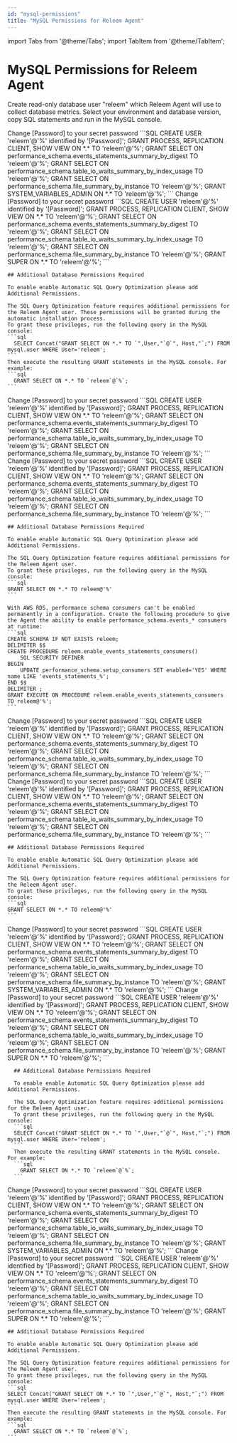 ```yaml
---
id: "mysql-permissions"
title: "MySQL Permissions for Releem Agent"
---
```


import Tabs from '@theme/Tabs';
import TabItem from '@theme/TabItem';

# MySQL Permissions for Releem Agent

Create read-only database user "releem" which Releem Agent will use to collect database metrics. Select your environment and database version, copy SQL statements and run in the MySQL console.

<Tabs>
  <TabItem value="linux" label="Linux" default>
    <Tabs>
      <TabItem value="mysql-8" label="MySQL >= 8.0" default>
        Change [Password] to your secret password
        ```SQL
        CREATE USER 'releem'@'%' identified by '[Password]';
        GRANT PROCESS, REPLICATION CLIENT, SHOW VIEW ON *.* TO 'releem'@'%';
        GRANT SELECT ON performance_schema.events_statements_summary_by_digest TO 'releem'@'%';
        GRANT SELECT ON performance_schema.table_io_waits_summary_by_index_usage TO 'releem'@'%';
        GRANT SELECT ON performance_schema.file_summary_by_instance TO 'releem'@'%';
        GRANT SYSTEM_VARIABLES_ADMIN ON *.* TO 'releem'@'%';
        ```
      </TabItem>
      <TabItem value="mariadb-mysql-5" label="MariaDB and MySQL < 8.0">
        Change [Password] to your secret password
        ```SQL
        CREATE USER 'releem'@'%' identified by '[Password]';
        GRANT PROCESS, REPLICATION CLIENT, SHOW VIEW ON *.* TO 'releem'@'%';
        GRANT SELECT ON performance_schema.events_statements_summary_by_digest TO 'releem'@'%';
        GRANT SELECT ON performance_schema.table_io_waits_summary_by_index_usage TO 'releem'@'%';
        GRANT SELECT ON performance_schema.file_summary_by_instance TO 'releem'@'%';
        GRANT SUPER ON *.* TO 'releem'@'%';
        ```
      </TabItem>
    </Tabs>


    ## Additional Database Permissions Required

    To enable enable Automatic SQL Query Optimization please add Additional Permissions.

    The SQL Query Optimization feature requires additional permissions for the Releem Agent user. These permissions will be granted during the automatic installation process.
    To grant these privileges, run the following query in the MySQL console:
    ```sql
      SELECT Concat("GRANT SELECT ON *.* TO `",User,"`@`", Host,"`;") FROM mysql.user WHERE User='releem';
    ```
    Then execute the resulting GRANT statements in the MySQL console. For example:
    ```sql
      GRANT SELECT ON *.* TO `releem`@`%`;
    ```    

  </TabItem>
  <TabItem value="aws-rds" label="AWS RDS">
    <Tabs>
      <TabItem value="mysql-8" label="MySQL >= 8.0" default>
        Change [Password] to your secret password
        ```SQL
        CREATE USER 'releem'@'%' identified by '[Password]';
        GRANT PROCESS, REPLICATION CLIENT, SHOW VIEW ON *.* TO 'releem'@'%';
        GRANT SELECT ON performance_schema.events_statements_summary_by_digest TO 'releem'@'%';
        GRANT SELECT ON performance_schema.table_io_waits_summary_by_index_usage TO 'releem'@'%';
        GRANT SELECT ON performance_schema.file_summary_by_instance TO 'releem'@'%';
        ```
      </TabItem>
      <TabItem value="mariadb-mysql-5" label="MariaDB and MySQL < 8.0">
        Change [Password] to your secret password
        ```SQL
        CREATE USER 'releem'@'%' identified by '[Password]';
        GRANT PROCESS, REPLICATION CLIENT, SHOW VIEW ON *.* TO 'releem'@'%';
        GRANT SELECT ON performance_schema.events_statements_summary_by_digest TO 'releem'@'%';
        GRANT SELECT ON performance_schema.table_io_waits_summary_by_index_usage TO 'releem'@'%';
        GRANT SELECT ON performance_schema.file_summary_by_instance TO 'releem'@'%';
        ```
      </TabItem>
    </Tabs>

    ## Additional Database Permissions Required

    To enable enable Automatic SQL Query Optimization please add Additional Permissions.

    The SQL Query Optimization feature requires additional permissions for the Releem Agent user.
    To grant these privileges, run the following query in the MySQL console:
    ```sql
    GRANT SELECT ON *.* TO releem@'%'
    ```

    With AWS RDS, performance schema consumers can't be enabled permanently in a configuration. Create the following procedure to give the Agent the ability to enable performance_schema.events_* consumers at runtime:
    ```sql
    CREATE SCHEMA IF NOT EXISTS releem;
    DELIMITER $$
    CREATE PROCEDURE releem.enable_events_statements_consumers()
        SQL SECURITY DEFINER
    BEGIN
        UPDATE performance_schema.setup_consumers SET enabled='YES' WHERE name LIKE 'events_statements_%';
    END $$
    DELIMITER ;
    GRANT EXECUTE ON PROCEDURE releem.enable_events_statements_consumers TO releem@'%';
    ```

  </TabItem>

  <TabItem value="gcp-cloudsql" label="GCP Cloud SQL">
    <Tabs>
      <TabItem value="mysql-8" label="MySQL >= 8.0" default>
        Change [Password] to your secret password
        ```SQL
        CREATE USER 'releem'@'%' identified by '[Password]';
        GRANT PROCESS, REPLICATION CLIENT, SHOW VIEW ON *.* TO 'releem'@'%';
        GRANT SELECT ON performance_schema.events_statements_summary_by_digest TO 'releem'@'%';
        GRANT SELECT ON performance_schema.table_io_waits_summary_by_index_usage TO 'releem'@'%';
        GRANT SELECT ON performance_schema.file_summary_by_instance TO 'releem'@'%';
        ```
      </TabItem>
      <TabItem value="mariadb-mysql-5" label="MariaDB and MySQL < 8.0">
        Change [Password] to your secret password
        ```SQL
        CREATE USER 'releem'@'%' identified by '[Password]';
        GRANT PROCESS, REPLICATION CLIENT, SHOW VIEW ON *.* TO 'releem'@'%';
        GRANT SELECT ON performance_schema.events_statements_summary_by_digest TO 'releem'@'%';
        GRANT SELECT ON performance_schema.table_io_waits_summary_by_index_usage TO 'releem'@'%';
        GRANT SELECT ON performance_schema.file_summary_by_instance TO 'releem'@'%';
        ```
      </TabItem>
    </Tabs>

    ## Additional Database Permissions Required

    To enable enable Automatic SQL Query Optimization please add Additional Permissions.

    The SQL Query Optimization feature requires additional permissions for the Releem Agent user.
    To grant these privileges, run the following query in the MySQL console:
    ```sql
    GRANT SELECT ON *.* TO releem@'%'
    ```

  </TabItem>

  <TabItem value="docker" label="Docker">
    <Tabs>
      <TabItem value="mysql-8" label="MySQL >= 8.0" default>
        Change [Password] to your secret password
        ```SQL
        CREATE USER 'releem'@'%' identified by '[Password]';
        GRANT PROCESS, REPLICATION CLIENT, SHOW VIEW ON *.* TO 'releem'@'%';
        GRANT SELECT ON performance_schema.events_statements_summary_by_digest TO 'releem'@'%';
        GRANT SELECT ON performance_schema.table_io_waits_summary_by_index_usage TO 'releem'@'%';
        GRANT SELECT ON performance_schema.file_summary_by_instance TO 'releem'@'%';
        GRANT SYSTEM_VARIABLES_ADMIN ON *.* TO 'releem'@'%';
        ```
      </TabItem>
      <TabItem value="mariadb-mysql-5" label="MariaDB and MySQL < 8.0">
        Change [Password] to your secret password
        ```SQL
        CREATE USER 'releem'@'%' identified by '[Password]';
        GRANT PROCESS, REPLICATION CLIENT, SHOW VIEW ON *.* TO 'releem'@'%';
        GRANT SELECT ON performance_schema.events_statements_summary_by_digest TO 'releem'@'%';
        GRANT SELECT ON performance_schema.table_io_waits_summary_by_index_usage TO 'releem'@'%';
        GRANT SELECT ON performance_schema.file_summary_by_instance TO 'releem'@'%';
        GRANT SUPER ON *.* TO 'releem'@'%';
        ```
      </TabItem>
    </Tabs>


      ## Additional Database Permissions Required

      To enable enable Automatic SQL Query Optimization please add Additional Permissions.

      The SQL Query Optimization feature requires additional permissions for the Releem Agent user. 
      To grant these privileges, run the following query in the MySQL console:
      ```sql
      SELECT Concat("GRANT SELECT ON *.* TO `",User,"`@`", Host,"`;") FROM mysql.user WHERE User='releem';
      ```
      Then execute the resulting GRANT statements in the MySQL console. For example:
      ```sql
        GRANT SELECT ON *.* TO `releem`@`%`;
      ```         

  </TabItem>
  <TabItem value="windows" label="Windows" default>
    <Tabs>
      <TabItem value="mysql-8" label="MySQL >= 8.0" default>
        Change [Password] to your secret password
        ```SQL
        CREATE USER 'releem'@'%' identified by '[Password]';
        GRANT PROCESS, REPLICATION CLIENT, SHOW VIEW ON *.* TO 'releem'@'%';
        GRANT SELECT ON performance_schema.events_statements_summary_by_digest TO 'releem'@'%';
        GRANT SELECT ON performance_schema.table_io_waits_summary_by_index_usage TO 'releem'@'%';
        GRANT SELECT ON performance_schema.file_summary_by_instance TO 'releem'@'%';
        GRANT SYSTEM_VARIABLES_ADMIN ON *.* TO 'releem'@'%';
        ```
      </TabItem>
      <TabItem value="mariadb-mysql-5" label="MariaDB and MySQL < 8.0">
        Change [Password] to your secret password
        ```SQL
        CREATE USER 'releem'@'%' identified by '[Password]';
        GRANT PROCESS, REPLICATION CLIENT, SHOW VIEW ON *.* TO 'releem'@'%';
        GRANT SELECT ON performance_schema.events_statements_summary_by_digest TO 'releem'@'%';
        GRANT SELECT ON performance_schema.table_io_waits_summary_by_index_usage TO 'releem'@'%';
        GRANT SELECT ON performance_schema.file_summary_by_instance TO 'releem'@'%';
        GRANT SUPER ON *.* TO 'releem'@'%';
        ```
      </TabItem>
    </Tabs>      


    ## Additional Database Permissions Required

    To enable enable Automatic SQL Query Optimization please add Additional Permissions.

    The SQL Query Optimization feature requires additional permissions for the Releem Agent user. 
    To grant these privileges, run the following query in the MySQL console:
    ```sql
    SELECT Concat("GRANT SELECT ON *.* TO `",User,"`@`", Host,"`;") FROM mysql.user WHERE User='releem';
    ```
    Then execute the resulting GRANT statements in the MySQL console. For example:
    ```sql
      GRANT SELECT ON *.* TO `releem`@`%`;
    ```    
  </TabItem>
</Tabs>
